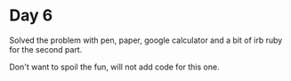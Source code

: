 # Day 6

Solved the problem with pen, paper, google calculator and a bit of irb ruby for the second part.

Don't want to spoil the fun, will not add code for this one.
